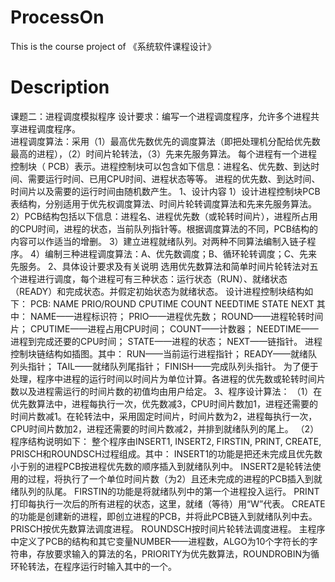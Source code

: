 # ProcessOn
This is the course project of 《系统软件课程设计》

# Description
课题二：进程调度模拟程序
设计要求：编写一个进程调度程序，允许多个进程共享进程调度程序。  
进程调度算法：采用（1）最高优先数优先的调度算法（即把处理机分配给优先数最高的进程），（2）时间片轮转法，（3）先来先服务算法。 
每个进程有一个进程控制块（ PCB）表示。进程控制块可以包含如下信息：进程名、优先数、到达时间、需要运行时间、已用CPU时间、进程状态等等。 
进程的优先数、到达时间、时间片以及需要的运行时间由随机数产生。
1、设计内容
1）设计进程控制块PCB表结构，分别适用于优先权调度算法、时间片轮转调度算法和先来先服务算法。
2）PCB结构包括以下信息：进程名、进程优先数（或轮转时间片），进程所占用的CPU时间，进程的状态，当前队列指针等。根据调度算法的不同，PCB结构的内容可以作适当的增删。
3）建立进程就绪队列。对两种不同算法编制入链子程序。
4）编制三种进程调度算法：A、优先数调度；B、循环轮转调度；C、先来先服务。
2、具体设计要求及有关说明
选用优先数算法和简单时间片轮转法对五个进程进行调度，每个进程可有三种状态：运行状态（RUN）、就绪状态（READY）和完成状态。并假定初始状态为就绪状态。
设计进程控制块结构如下：
PCB:
   NAME
   PRIO/ROUND
   CPUTIME
   COUNT
   NEEDTIME
   STATE
   NEXT
其中：
   NAME——进程标识符；
   PRIO——进程优先数；
ROUND——进程轮转时间片；
   CPUTIME——进程占用CPU时间；
   COUNT——计数器；
   NEEDTIME——进程到完成还要的CPU时间；
   STATE——进程的状态；
   NEXT——链指针。
进程控制块链结构如插图。其中：
RUN——当前运行进程指针；
READY——就绪队列头指针；
TAIL——就绪队列尾指针；
FINISH——完成队列头指针。
为了便于处理，程序中进程的运行时间以时间片为单位计算。各进程的优先数或轮转时间片数以及进程需运行的时间片数的初值均由用户给定。
3、程序设计算法：
（1）在优先数算法中，进程每执行一次，优先数减3，CPU时间片数加1，进程还需要的时间片数减1。在轮转法中，采用固定时间片，时间片数为2，进程每执行一次，CPU时间片数加2，进程还需要的时间片数减2，并排到就绪队列的尾上。
（2）程序结构说明如下：
整个程序由INSERT1, INSERT2, FIRSTIN, PRINT, CREATE, PRISCH和ROUNDSCH过程组成。其中：
INSERT1的功能是把还未完成且优先数小于别的进程PCB按进程优先数的顺序插入到就绪队列中。
INSERT2是轮转法使用的过程，将执行了一个单位时间片数（为2）且还未完成的进程的PCB插入到就绪队列的队尾。
FIRSTIN的功能是将就绪队列中的第一个进程投入运行。
PRINT打印每执行一次后的所有进程的状态，这里，就绪（等待）用“W”代表。
CREATE的功能是创建新的进程，即创立进程的PCB，并将此PCB链入到就绪队列中去。
PRISCH按优先数算法调度进程。
ROUNDSCH按时间片轮转法调度进程。
主程序中定义了PCB的结构和其它变量NUMBER——进程数，ALGO为10个字符长的字符串，存放要求输入的算法的名，PRIORITY为优先数算法，ROUNDROBIN为循环轮转法，在程序运行时输入其中的一个。
 

